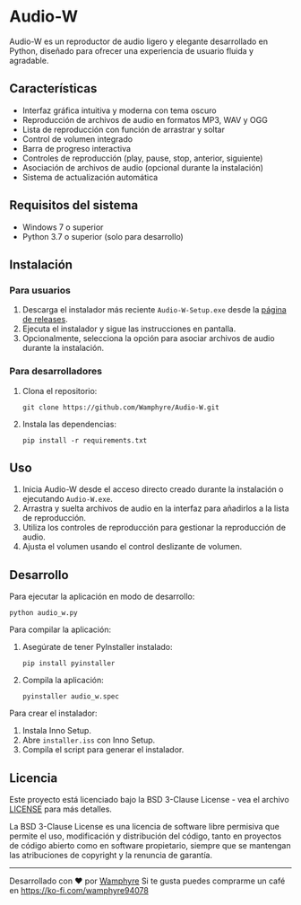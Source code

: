 # Audio-W

Audio-W es un reproductor de audio ligero y elegante desarrollado en Python, diseñado para ofrecer una experiencia de usuario fluida y agradable.

## Características

- Interfaz gráfica intuitiva y moderna con tema oscuro
- Reproducción de archivos de audio en formatos MP3, WAV y OGG
- Lista de reproducción con función de arrastrar y soltar
- Control de volumen integrado
- Barra de progreso interactiva
- Controles de reproducción (play, pause, stop, anterior, siguiente)
- Asociación de archivos de audio (opcional durante la instalación)
- Sistema de actualización automática

## Requisitos del sistema

- Windows 7 o superior
- Python 3.7 o superior (solo para desarrollo)

## Instalación

### Para usuarios

1. Descarga el instalador más reciente `Audio-W-Setup.exe` desde la [página de releases](https://github.com/Wamphyre/Audio-W/releases).
2. Ejecuta el instalador y sigue las instrucciones en pantalla.
3. Opcionalmente, selecciona la opción para asociar archivos de audio durante la instalación.

### Para desarrolladores

1. Clona el repositorio:
   ```
   git clone https://github.com/Wamphyre/Audio-W.git
   ```
2. Instala las dependencias:
   ```
   pip install -r requirements.txt
   ```

## Uso

1. Inicia Audio-W desde el acceso directo creado durante la instalación o ejecutando `Audio-W.exe`.
2. Arrastra y suelta archivos de audio en la interfaz para añadirlos a la lista de reproducción.
3. Utiliza los controles de reproducción para gestionar la reproducción de audio.
4. Ajusta el volumen usando el control deslizante de volumen.

## Desarrollo

Para ejecutar la aplicación en modo de desarrollo:

```
python audio_w.py
```

Para compilar la aplicación:

1. Asegúrate de tener PyInstaller instalado:
   ```
   pip install pyinstaller
   ```
2. Compila la aplicación:
   ```
   pyinstaller audio_w.spec
   ```

Para crear el instalador:

1. Instala Inno Setup.
2. Abre `installer.iss` con Inno Setup.
3. Compila el script para generar el instalador.

## Licencia

Este proyecto está licenciado bajo la BSD 3-Clause License - vea el archivo [LICENSE](LICENSE) para más detalles.

La BSD 3-Clause License es una licencia de software libre permisiva que permite el uso, modificación y distribución del código, tanto en proyectos de código abierto como en software propietario, siempre que se mantengan las atribuciones de copyright y la renuncia de garantía.

---

Desarrollado con ❤️ por [Wamphyre](https://github.com/Wamphyre)
Si te gusta puedes comprarme un café en https://ko-fi.com/wamphyre94078
